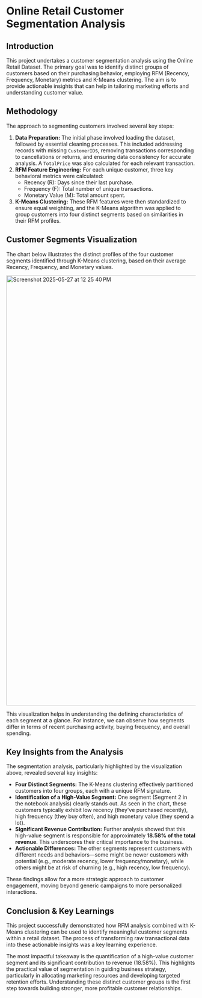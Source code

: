 # Online Retail Customer Segmentation Analysis

## Introduction

This project undertakes a customer segmentation analysis using the Online Retail Dataset. The primary goal was to identify distinct groups of customers based on their purchasing behavior, employing RFM (Recency, Frequency, Monetary) metrics and K-Means clustering. The aim is to provide actionable insights that can help in tailoring marketing efforts and understanding customer value.

## Methodology

The approach to segmenting customers involved several key steps:

1.  **Data Preparation:** The initial phase involved loading the dataset, followed by essential cleaning processes. This included addressing records with missing `CustomerID`s, removing transactions corresponding to cancellations or returns, and ensuring data consistency for accurate analysis. A `TotalPrice` was also calculated for each relevant transaction.
2.  **RFM Feature Engineering:** For each unique customer, three key behavioral metrics were calculated:
    * Recency (R): Days since their last purchase.
    * Frequency (F): Total number of unique transactions.
    * Monetary Value (M): Total amount spent.
3.  **K-Means Clustering:** These RFM features were then standardized to ensure equal weighting, and the K-Means algorithm was applied to group customers into four distinct segments based on similarities in their RFM profiles.

## Customer Segments Visualization

The chart below illustrates the distinct profiles of the four customer segments identified through K-Means clustering, based on their average Recency, Frequency, and Monetary values.

<img width="1143" alt="Screenshot 2025-05-27 at 12 25 40 PM" src="https://github.com/user-attachments/assets/9674c93e-0152-436b-904e-26948478fabc" />

This visualization helps in understanding the defining characteristics of each segment at a glance. For instance, we can observe how segments differ in terms of recent purchasing activity, buying frequency, and overall spending.

## Key Insights from the Analysis

The segmentation analysis, particularly highlighted by the visualization above, revealed several key insights:

* **Four Distinct Segments:** The K-Means clustering effectively partitioned customers into four groups, each with a unique RFM signature.
* **Identification of a High-Value Segment:** One segment (Segment 2 in the notebook analysis) clearly stands out. As seen in the chart, these customers typically exhibit low recency (they've purchased recently), high frequency (they buy often), and high monetary value (they spend a lot).
* **Significant Revenue Contribution:** Further analysis showed that this high-value segment is responsible for approximately **18.58% of the total revenue**. This underscores their critical importance to the business.
* **Actionable Differences:** The other segments represent customers with different needs and behaviors—some might be newer customers with potential (e.g., moderate recency, lower frequency/monetary), while others might be at risk of churning (e.g., high recency, low frequency).

These findings allow for a more strategic approach to customer engagement, moving beyond generic campaigns to more personalized interactions.

## Conclusion & Key Learnings

This project successfully demonstrated how RFM analysis combined with K-Means clustering can be used to identify meaningful customer segments within a retail dataset. The process of transforming raw transactional data into these actionable insights was a key learning experience.

The most impactful takeaway is the quantification of a high-value customer segment and its significant contribution to revenue (18.58%). This highlights the practical value of segmentation in guiding business strategy, particularly in allocating marketing resources and developing targeted retention efforts. Understanding these distinct customer groups is the first step towards building stronger, more profitable customer relationships.
